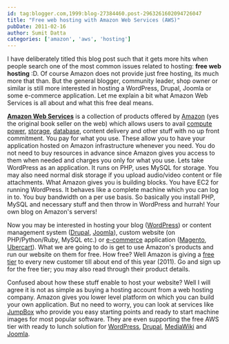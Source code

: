 ```yaml
---
id: tag:blogger.com,1999:blog-27384460.post-2963261602094726047
title: "Free web hosting with Amazon Web Services (AWS)"
pubDate: 2011-02-16
author: Sumit Datta
categories: ['amazon', 'aws', 'hosting']
---
```


I have deliberately titled this blog post such that it gets more hits when people search one of the most common issues related to hosting: **free web hosting** :D. Of course Amazon does not provide just free hosting, its much more that than. But the general blogger, community leader, shop owner or similar is still more interested in hosting a WordPress, Drupal, Joomla or some e-commerce application. Let me explain a bit what Amazon Web Services is all about and what this free deal means.

[**Amazon Web Services**](http://aws.amazon.com/) is a collection of products offered by [Amazon](http://www.amazon.com/) (yes the original book seller on the web) which allows users to avail [compute power](http://aws.amazon.com/ec2/), [storage](http://aws.amazon.com/s3/), [database](http://aws.amazon.com/simpledb/), content delivery and other stuff with no up front commitment. You pay for what you use. These allow you to have your application hosted on Amazon infrastructure whenever you need. You do not need to buy resources in advance since Amazon gives you access to them when needed and charges you only for what you use. Lets take WordPress as an application. It runs on PHP, uses MySQL for storage. You may also need normal disk storage if you upload audio/video content or file attachments. What Amazon gives you is building blocks. You have EC2 for running WordPress. It behaves like a complete machine which you can log in to. You buy bandwidth on a per use basis. So basically you install PHP, MySQL and necessary stuff and then throw in WordPress and hurrah! Your own blog on Amazon's servers!

Now you may be interested in hosting your blog ([WordPress](http://wordpress.org/)) or content management system ([Drupal](http://drupal.org/), [Joomla](http://www.joomla.org/)), custom website (on PHP/Python/Ruby, MySQL etc.) or [e-commerce](http://en.wikipedia.org/wiki/List_of_free_and_open_source_eCommerce_software) application ([Magento](http://www.magentocommerce.com/), [Ubercart](http://www.ubercart.org/)). What we are going to do is get to use Amazon's products and run our website on them for free. How free? Well Amazon is giving a [free tier](http://aws.amazon.com/free/) to every new customer till about end of this year (2011). Go and sign up for the free tier; you may also read through their product details.

Confused about how these stuff enable to host your website? Well I will agree it is not as simple as buying a hosting account from a web hosting company. Amazon gives you lower level platform on which you can build your own application. But no need to worry, you can look at services like [JumpBox](http://www.jumpbox.com/) who provide you easy starting points and ready to start machine images for most popular software. They are even supporting the free AWS tier with ready to lunch solution for [WordPress](http://www.jumpbox.com/go/awsfree-wordpress), [Drupal](http://www.jumpbox.com/go/awsfree-drupal), [MediaWiki](http://www.jumpbox.com/go/awsfree-mediawiki) and [Joomla](http://www.jumpbox.com/go/awsfree-joomla).